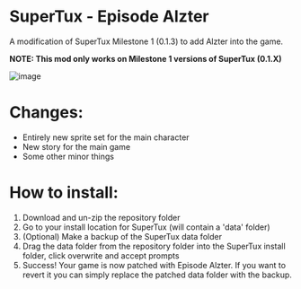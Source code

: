 # SuperTux - Episode Alzter
A modification of SuperTux Milestone 1 (0.1.3) to add Alzter into the game.

**NOTE: This mod only works on Milestone 1 versions of SuperTux (0.1.X)**

![image](https://user-images.githubusercontent.com/22513909/76181578-b47abf80-6215-11ea-9b23-02610132f60f.png)

# Changes:
- Entirely new sprite set for the main character
- New story for the main game
- Some other minor things

# How to install:
1. Download and un-zip the repository folder
2. Go to your install location for SuperTux (will contain a 'data' folder)
3. (Optional) Make a backup of the SuperTux data folder
4. Drag the data folder from the repository folder into the SuperTux install folder, click overwrite and accept prompts
5. Success! Your game is now patched with Episode Alzter. If you want to revert it you can simply replace the patched data folder with the backup.

